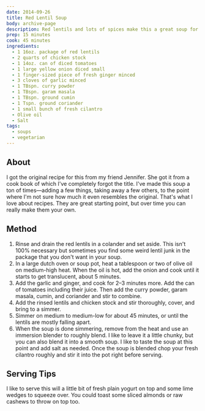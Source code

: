 ```yaml
---
date: 2014-09-26
title: Red Lentil Soup	
body: archive-page
description: Red lentils and lots of spices make this a great soup for early fall. Also, it doesn't hurt that it's so dang simple to make.
prep: 15 minutes
cook: 45 minutes
ingredients:
  - 1 16oz. package of red lentils
  - 2 quarts of chicken stock
  - 1 14oz. can of diced tomatoes
  - 1 large yellow onion diced small
  - 1 finger-sized piece of fresh ginger minced
  - 3 cloves of garlic minced
  - 1 TBspn. curry powder
  - 1 TBspn. garam masala
  - 1 TBspn. ground cumin
  - 1 Tspn. ground coriander
  - 1 small bunch of fresh cilantro
  - Olive oil
  - Salt
tags:
  - soups
  - vegetarian
---
```


## About
I got the original recipe for this from my friend Jennifer. She got it from a cook book of which I've completely forgot the title. I've made this soup a ton of times—adding a few things, taking away a few others, to the point where I'm not sure how much it even resembles the original. That's what I love about recipes. They are great starting point, but over time you can really make them your own.

## Method
1. Rinse and drain the red lentils in a colander and set aside. This isn't 100% necessary but sometimes you find some weird lentil junk in the package that you don't want in your soup.
2. In a large dutch oven or soup pot, heat a tablespoon or two of olive oil on medium-high heat. When the oil is hot, add the onion and cook until it starts to get translucent, about 5 minutes.
3. Add the garlic and ginger, and cook for 2–3 minutes more. Add the can of tomatoes including their juice. Then add the curry powder, garam masala, cumin, and coriander and stir to combine.
4. Add the rinsed lentils and chicken stock and stir thoroughly, cover, and bring to a simmer.
5. Simmer on medium to medium-low for about 45 minutes, or until the lentils are mostly falling apart.
6. When the soup is done simmering, remove from the heat and use an immersion blender to roughly blend. I like to leave it a little chunky, but you can also blend it into a smooth soup. I like to taste the soup at this point and add salt as needed. Once the soup is blended chop your fresh cilantro roughly and stir it into the pot right before serving.

## Serving Tips
I like to serve this will a little bit of fresh plain yogurt on top and some lime wedges to squeeze over. You could toast some sliced almonds or raw cashews to throw on top too.